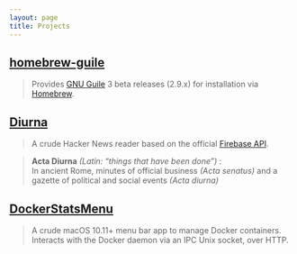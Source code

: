 ```yaml
---
layout: page
title: Projects
---
```


## [homebrew-guile](https://github.com/ngquerol/homebrew-guile)
> Provides [GNU Guile](https://github.com/ngquerol/homebrew-guile) 3 beta releases (2.9.x) for installation via [Homebrew](https://brew.sh).

## [Diurna](https://github.com/ngquerol/Diurna)
> A crude Hacker News reader based on the official [Firebase API](https://github.com/HackerNews/API).

>  __Acta Diurna__ _(Latin: “things that have been done”)_ :<br/>
>  In ancient Rome, minutes of official business _(Acta senatus)_ and a gazette
>  of political and social events _(Acta diurna)_

## [DockerStatsMenu](https://github.com/ngquerol/DockerStatsMenu)
> A crude macOS 10.11+ menu bar app to manage Docker containers.
  Interacts with the Docker daemon via an IPC Unix socket, over HTTP.

